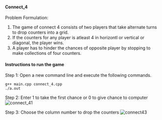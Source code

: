 #### Connect_4
Problem Formulation: <br>
1. The game of connect 4 consists of two players that take alternate turns to drop counters into a grid. <br>
2. If the counters for any player is atleast 4 in horizontl or vertical or diagonal, the player wins. <br>
3. A player has to hinder the chances of opposite player by stopping to make collections of four counters. 


#### Instructions to run the game
Step 1: Open a new command line and execute the following commands. <br>
```
g++ main.cpp connect_4.cpp  
./a.out 
```
Step 2: Enter 1 to take the first chance or 0 to give chance to computer
![connect_41](https://user-images.githubusercontent.com/13369817/123522151-d8d50680-d6bb-11eb-958a-90b855623882.png)

Step 3: Choose the column number to drop the counters
![connect43](https://user-images.githubusercontent.com/13369817/123522283-b2639b00-d6bc-11eb-8cb4-d0a30063077c.png)
